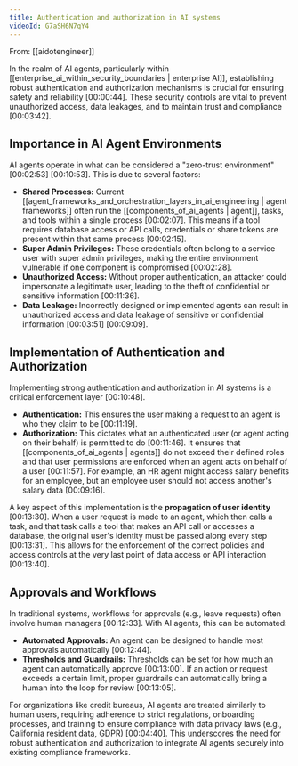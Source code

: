 ```yaml
---
title: Authentication and authorization in AI systems
videoId: G7aSH6N7qY4
---
```


From: [[aidotengineer]] <br/> 

In the realm of AI agents, particularly within [[enterprise_ai_within_security_boundaries | enterprise AI]], establishing robust authentication and authorization mechanisms is crucial for ensuring safety and reliability <a class="yt-timestamp" data-t="00:00:44">[00:00:44]</a>. These security controls are vital to prevent unauthorized access, data leakages, and to maintain trust and compliance <a class="yt-timestamp" data-t="00:03:42">[00:03:42]</a>.

## Importance in AI Agent Environments

AI agents operate in what can be considered a "zero-trust environment" <a class="yt-timestamp" data-t="00:02:53">[00:02:53]</a> <a class="yt-timestamp" data-t="00:10:53">[00:10:53]</a>. This is due to several factors:
*   **Shared Processes:** Current [[agent_frameworks_and_orchestration_layers_in_ai_engineering | agent frameworks]] often run the [[components_of_ai_agents | agent]], tasks, and tools within a single process <a class="yt-timestamp" data-t="00:02:07">[00:02:07]</a>. This means if a tool requires database access or API calls, credentials or share tokens are present within that same process <a class="yt-timestamp" data-t="00:02:15">[00:02:15]</a>.
*   **Super Admin Privileges:** These credentials often belong to a service user with super admin privileges, making the entire environment vulnerable if one component is compromised <a class="yt-timestamp" data-t="00:02:28">[00:02:28]</a>.
*   **Unauthorized Access:** Without proper authentication, an attacker could impersonate a legitimate user, leading to the theft of confidential or sensitive information <a class="yt-timestamp" data-t="00:11:36">[00:11:36]</a>.
*   **Data Leakage:** Incorrectly designed or implemented agents can result in unauthorized access and data leakage of sensitive or confidential information <a class="yt-timestamp" data-t="00:03:51">[00:03:51]</a> <a class="yt-timestamp" data-t="00:09:09">[00:09:09]</a>.

## Implementation of Authentication and Authorization

Implementing strong authentication and authorization in AI systems is a critical enforcement layer <a class="yt-timestamp" data-t="00:10:48">[00:10:48]</a>.
*   **Authentication:** This ensures the user making a request to an agent is who they claim to be <a class="yt-timestamp" data-t="00:11:19">[00:11:19]</a>.
*   **Authorization:** This dictates what an authenticated user (or agent acting on their behalf) is permitted to do <a class="yt-timestamp" data-t="00:11:46">[00:11:46]</a>. It ensures that [[components_of_ai_agents | agents]] do not exceed their defined roles and that user permissions are enforced when an agent acts on behalf of a user <a class="yt-timestamp" data-t="00:11:57">[00:11:57]</a>. For example, an HR agent might access salary benefits for an employee, but an employee user should not access another's salary data <a class="yt-timestamp" data-t="00:09:16">[00:09:16]</a>.

A key aspect of this implementation is the **propagation of user identity** <a class="yt-timestamp" data-t="00:13:30">[00:13:30]</a>. When a user request is made to an agent, which then calls a task, and that task calls a tool that makes an API call or accesses a database, the original user's identity must be passed along every step <a class="yt-timestamp" data-t="00:13:31">[00:13:31]</a>. This allows for the enforcement of the correct policies and access controls at the very last point of data access or API interaction <a class="yt-timestamp" data-t="00:13:40">[00:13:40]</a>.

## Approvals and Workflows

In traditional systems, workflows for approvals (e.g., leave requests) often involve human managers <a class="yt-timestamp" data-t="00:12:33">[00:12:33]</a>. With AI agents, this can be automated:
*   **Automated Approvals:** An agent can be designed to handle most approvals automatically <a class="yt-timestamp" data-t="00:12:44">[00:12:44]</a>.
*   **Thresholds and Guardrails:** Thresholds can be set for how much an agent can automatically approve <a class="yt-timestamp" data-t="00:13:00">[00:13:00]</a>. If an action or request exceeds a certain limit, proper guardrails can automatically bring a human into the loop for review <a class="yt-timestamp" data-t="00:13:05">[00:13:05]</a>.

For organizations like credit bureaus, AI agents are treated similarly to human users, requiring adherence to strict regulations, onboarding processes, and training to ensure compliance with data privacy laws (e.g., California resident data, GDPR) <a class="yt-timestamp" data-t="00:04:40">[00:04:40]</a>. This underscores the need for robust authentication and authorization to integrate AI agents securely into existing compliance frameworks.